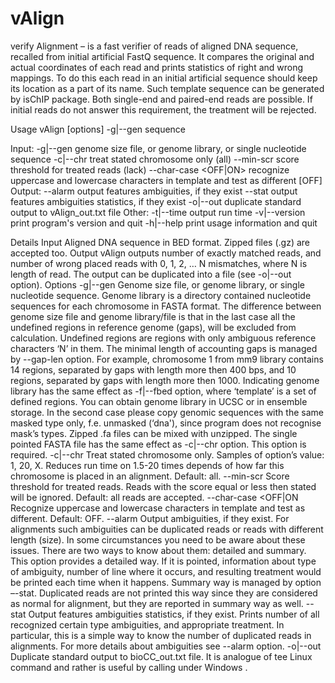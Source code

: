 # vAlign
verify Alignment – is a fast verifier of reads of aligned DNA sequence, recalled from initial artificial FastQ sequence. It compares the original and actual coordinates of each read and prints statistics of right and wrong mappings.
To do this each read in an initial artificial sequence should keep its location as a part of its name. Such template sequence can be generated by isChIP package. Both single-end and paired-end reads are possible. If initial reads do not answer this requirement, the treatment will be rejected.

Usage
vAlign [options] -g|--gen <name> sequence

Input:
  -g|--gen <name>       genome size file, or genome library, or single nucleotide sequence
  -c|--chr <chars>      treat stated chromosome only (all)
  --min-scr <int>       score threshold for treated reads (lack)
  --char-case <OFF|ON>  recognize uppercase and lowercase characters in template and test
                        as different [OFF]
Output:
  --alarm               output features ambiguities, if they exist
  --stat                output features ambiguities statistics, if they exist
  -o|--out              duplicate standard output to vAlign_out.txt file
Other:
  -t|--time             output run time
  -v|--version          print program's version and quit
  -h|--help             print usage information and quit

Details
Input
Aligned DNA sequence in BED format. 
Zipped files (.gz) are accepted too.
Output
vAlign outputs number of exactly matched reads, and number of wrong placed reads with 0, 1, 2, … N mismatches, where N is length of read.
The output can be duplicated into a file (see -o|--out option).
Options
-g|--gen <file>
Genome size file, or genome library, or single nucleotide sequence. 
Genome library is a directory contained nucleotide sequences for each chromosome in FASTA format.
The difference between genome size file and genome library/file is that in the last case all the undefined regions in reference genome (gaps), will be excluded from calculation. 
Undefined regions are regions with only ambiguous reference characters ‘N’ in them.
The minimal length of accounting gaps is managed by --gap-len option.
For example, chromosome 1 from mm9 library contains 14 regions, separated by gaps with length more then 400 bps, and 10 regions, separated by gaps with length more then 1000.
Indicating genome library has the same effect as -f|--fbed option, where ‘template’ is a set of defined regions.
You can obtain genome library in UCSC or in ensemble storage. In the second case please copy genomic sequences with the same masked type only, f.e. unmasked (‘dna'), since program does not recognise mask’s types.
Zipped .fa files can be mixed with unzipped.
The single pointed FASTA file has the same effect as -c|--chr option.
This option is required.
-c|--chr <chars>
Treat stated chromosome only. Samples of option’s value: 1, 20, X.
Reduces run time on 1.5-20 times depends of how far this chromosome is placed in an alignment. 
Default: all.
--min-scr <int>
Score threshold for treated reads. Reads with the score equal or less then stated will be ignored.
Default: all reads are accepted.
--char-case <OFF|ON
Recognize uppercase and lowercase characters in template and test as different.
Default: OFF.
--alarm
Output ambiguities, if they exist.
For alignments such ambiguities can be duplicated reads or reads with different length (size).
In some circumstances you need to be aware about these issues. There are two ways to know about them: detailed and summary.
This option provides a detailed way. If it is pointed, information about type of ambiguity, number of line where it occurs, and resulting treatment would be printed each time when it happens.
Summary way is managed by option –-stat.
Duplicated reads are not printed this way since they are considered as normal for alignment, but they are reported in summary way as well.
--stat
Output features ambiguities statistics, if they exist. Prints number of all recognized certain type ambiguities, and appropriate treatment.
In particular, this is a simple way to know the number of duplicated reads in alignments.
For more details about ambiguities see --alarm option.
-o|--out
Duplicate standard output to bioCC_out.txt file. It is analogue of tee Linux command and rather is useful by calling under Windows .

